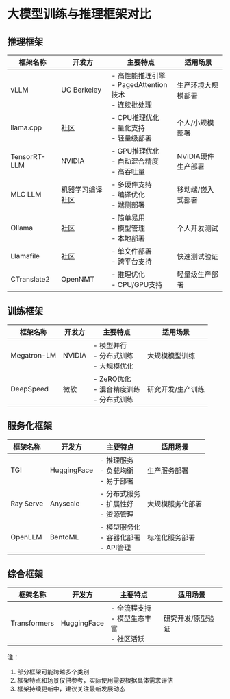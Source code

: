 # 大模型训练与推理框架对比

## 推理框架

| 框架名称 | 开发方 | 主要特点 | 适用场景 |
|---------|--------|----------|-----------|
| vLLM | UC Berkeley | - 高性能推理引擎<br>- PagedAttention技术<br>- 连续批处理 | 生产环境大规模部署 |
| llama.cpp | 社区 | - CPU推理优化<br>- 量化支持<br>- 轻量级部署 | 个人/小规模部署 |
| TensorRT-LLM | NVIDIA | - GPU推理优化<br>- 自动混合精度<br>- 高吞吐量 | NVIDIA硬件生产部署 |
| MLC LLM | 机器学习编译社区 | - 多硬件支持<br>- 编译优化<br>- 端侧部署 | 移动端/嵌入式部署 |
| Ollama | 社区 | - 简单易用<br>- 模型管理<br>- 本地部署 | 个人开发测试 |
| Llamafile | 社区 | - 单文件部署<br>- 跨平台支持 | 快速测试验证 |
| CTranslate2 | OpenNMT | - 推理优化<br>- CPU/GPU支持 | 轻量级生产部署 |

## 训练框架

| 框架名称 | 开发方 | 主要特点 | 适用场景 |
|---------|--------|----------|-----------|
| Megatron-LM | NVIDIA | - 模型并行<br>- 分布式训练<br>- 大规模优化 | 大规模模型训练 |
| DeepSpeed | 微软 | - ZeRO优化<br>- 混合精度训练<br>- 分布式训练 | 研究开发/生产训练 |

## 服务化框架

| 框架名称 | 开发方 | 主要特点 | 适用场景 |
|---------|--------|----------|-----------|
| TGI | HuggingFace | - 推理服务<br>- 负载均衡<br>- 易于部署 | 生产服务部署 |
| Ray Serve | Anyscale | - 分布式服务<br>- 扩展性好<br>- 资源管理 | 大规模服务化部署 |
| OpenLLM | BentoML | - 模型服务化<br>- 容器化部署<br>- API管理 | 标准化服务部署 |

## 综合框架

| 框架名称 | 开发方 | 主要特点 | 适用场景 |
|---------|--------|----------|-----------|
| Transformers | HuggingFace | - 全流程支持<br>- 模型生态丰富<br>- 社区活跃 | 研究开发/原型验证 |

注：
1. 部分框架可能跨越多个类别
2. 框架特点和场景仅供参考，实际使用需要根据具体需求评估
3. 框架持续更新中，建议关注最新发展动态